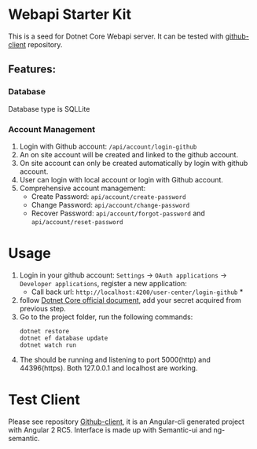# Webapi Starter Kit

This is a seed for Dotnet Core Webapi server. It can be tested with [github-client](https://github.com/angular-bbs/github-client) repository. 

## Features:

### Database

Database type is SQLLite

### Account Management
1. Login with Github account: `/api/account/login-github`
1. An on site account will be created and linked to the github account.
1. On site account can only be created automatically by login with github account.
1. User can login with local account or login with Github account.
1. Comprehensive account management:
    * Create Password: `api/account/create-password`
    * Change Password: `api/account/change-password`
    * Recover Password: `api/account/forgot-password` and `api/account/reset-password`

# Usage
1. Login in your github account: `Settings` -> `OAuth applications` -> `Developer applications`, register a new application:
    * Call back url: `http://localhost:4200/user-center/login-github`    *
1. follow [Dotnet Core official document](https://docs.asp.net/en/latest/security/app-secrets.html), add your secret acquired from previous step.
1. Go to the project folder, run the following commands:
    ```
    dotnet restore
    dotnet ef database update
    dotnet watch run
    ```
1. The should be running and listening to port 5000(http) and 44396(https). Both 127.0.0.1 and localhost are working.

# Test Client

Please see repository [Github-client](https://github.com/angular-bbs/github-client), it is an Angular-cli generated project with Angular 2 RC5. Interface is made up with Semantic-ui and ng-semantic.